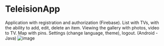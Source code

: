 # TeleisionApp
Application with registration and authorization (Firebase). List with TVs, with the ability to add, edit, delete an item. Viewing the gallery with photos, video to TV. Map with pins. Settings (change language, theme), logout. (Android - Java)
![image](https://user-images.githubusercontent.com/62906324/122556169-da5f5880-d043-11eb-87ca-20a01d8faa7a.png)

